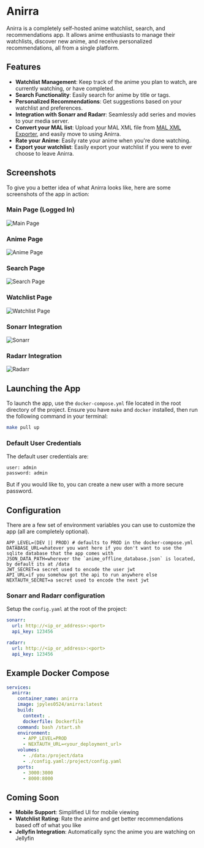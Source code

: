 # Anirra

Anirra is a completely self-hosted anime watchlist, search, and recommendations app. It allows anime enthusiasts to manage their watchlists, discover new anime, and receive personalized recommendations, all from a single platform.

## Features

- **Watchlist Management**: Keep track of the anime you plan to watch, are currently watching, or have completed.
- **Search Functionality**: Easily search for anime by title or tags.
- **Personalized Recommendations**: Get suggestions based on your watchlist and preferences.
- **Integration with Sonarr and Radarr**: Seamlessly add series and movies to your media server.
- **Convert your MAL list**: Upload your MAL XML file from [MAL XML Exporter](https://myanimelist.net/panel.php?go=export), and easily move to using Anirra.
- **Rate your Anime**: Easily rate your anime when you're done watching.
- **Export your watchlist**: Easily export your watchlist if you were to ever choose to leave Anirra.

## Screenshots

To give you a better idea of what Anirra looks like, here are some screenshots of the app in action:

### Main Page (Logged In)
![Main Page](docs/images/main-page-logged-in.png)

### Anime Page
![Anime Page](docs/images/anime-page.png)

### Search Page
![Search Page](docs/images/search-page.png)

### Watchlist Page
![Watchlist Page](docs/images/watchlist-page.png)

### Sonarr Integration
![Sonarr](docs/images/sonarr.png)

### Radarr Integration
![Radarr](docs/images/radarr.png)

## Launching the App

To launch the app, use the `docker-compose.yml` file located in the root directory of the project. Ensure you have `make` and `docker` installed, then run the following command in your terminal:

```bash
make pull up
```

### Default User Credentials

The default user credentials are:

```
user: admin
password: admin
```

But if you would like to, you can create a new user with a more secure password.

## Configuration

There are a few set of environment variables you can use to customize the app (all are completely optional). 

```
APP_LEVEL=(DEV || PROD) # defaults to PROD in the docker-compose.yml
DATABASE_URL=whatever you want here if you don't want to use the sqlite database that the app comes with
JSON_DATA_PATH=wherever the `anime_offline_database.json` is located, by default its at /data
JWT_SECRET=a secret used to encode the user jwt
API_URL=if you somehow got the api to run anywhere else
NEXTAUTH_SECRET=a secret used to encode the next jwt
```

### Sonarr and Radarr configuration

Setup the `config.yaml` at the root of the project:

```yaml
sonarr:
  url: http://<ip_or_address>:<port>
  api_key: 123456

radarr:
  url: http://<ip_or_address>:<port>
  api_key: 123456
```

## Example Docker Compose

```yaml
services:
  anirra:
    container_name: anirra
    image: jpyles0524/anirra:latest
    build:
      context: .
      dockerfile: Dockerfile
    command: bash /start.sh
    environment:
      - APP_LEVEL=PROD
      - NEXTAUTH_URL=<your_deployment_url>
    volumes:
      - ./data:/project/data
      - ./config.yaml:/project/config.yaml
    ports:
      - 3000:3000
      - 8000:8000
```

## Coming Soon

- **Mobile Support**: Simplified UI for mobile viewing
- **Watchlist Rating**: Rate the anime and get better recommendations based off of what you like
- **Jellyfin Integration**: Automatically sync the anime you are watching on Jellyfin

